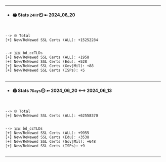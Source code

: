 

---
- #### 🖨️ **Stats** `24Hr`⏲️ ➼ 2024_06_20
```console


--> 🌐 Total
[+] New/ReNewed SSL Certs (ALL): +15252284


--> 🇧🇩 bd_ccTLDs
[+] New/ReNewed SSL Certs (ALL): +1958
[+] New/ReNewed SSL Certs (Edu): +528
[+] New/ReNewed SSL Certs (Gov|Mil): +88
[+] New/ReNewed SSL Certs (ISPs): +5


```

---
- #### 🖨️ **Stats** `7Days`⏲️ ➼ 2024_06_20 <--> 2024_06_13
```console


--> 🌐 Total
[+] New/ReNewed SSL Certs (ALL): +62558370


--> 🇧🇩 bd_ccTLDs
[+] New/ReNewed SSL Certs (ALL): +9955
[+] New/ReNewed SSL Certs (Edu): +3538
[+] New/ReNewed SSL Certs (Gov|Mil): +648
[+] New/ReNewed SSL Certs (ISPs): +9


```

---

